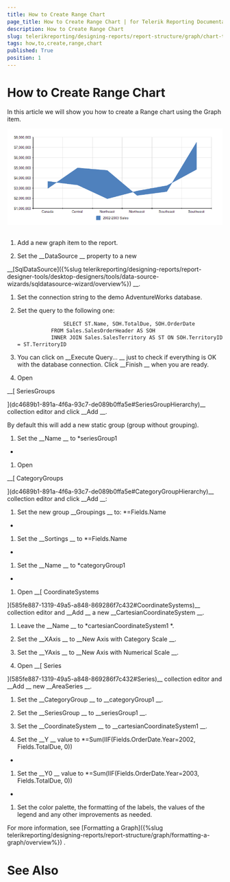 ```yaml
---
title: How to Create Range Chart
page_title: How to Create Range Chart | for Telerik Reporting Documentation
description: How to Create Range Chart
slug: telerikreporting/designing-reports/report-structure/graph/chart-types/range-charts/how-to-create-range-chart
tags: how,to,create,range,chart
published: True
position: 1
---
```


# How to Create Range Chart



In this article we will show you how to create a Range chart using the Graph item.
      
  
  ![Range Area Chart](images/Graph/RangeAreaChart.png)

## 

1. Add a new graph item to the report.


1. Set the 
__DataSource
__ property to a new 
                  
__[SqlDataSource]({%slug telerikreporting/designing-reports/report-designer-tools/desktop-designers/tools/data-source-wizards/sqldatasource-wizard/overview%})
__.
                


1. Set the connection string to the demo AdventureWorks database.


1. Set the query to the following one:


	                  SELECT ST.Name, SOH.TotalDue, SOH.OrderDate
                  FROM Sales.SalesOrderHeader AS SOH
                  INNER JOIN Sales.SalesTerritory AS ST ON SOH.TerritoryID = ST.TerritoryID
                




1. You can click on 
__Execute Query...
__ just to check if everything is OK with the database connection.
                  Click 
__Finish
__ when you are ready.
                


1. Open
              
__[                  SeriesGroups
                
](dc4689b1-891a-4f6a-93c7-de089b0ffa5e#SeriesGroupHierarchy)__              collection editor and click 
__Add
__.
            
By default this will add a new static group (group without grouping).
            


1. Set the 
__Name
__ to 
*seriesGroup1
*

1. Open 
              
__[                  CategoryGroups
                
](dc4689b1-891a-4f6a-93c7-de089b0ffa5e#CategoryGroupHierarchy)__ collection editor and click 
__Add
__:
            


1. Set the new group 
__Groupings
__ to: 
*=Fields.Name
*

1. Set the 
__Sortings
__ to 
*=Fields.Name
*

1. Set the 
__Name
__ to 
*categoryGroup1
*

1. Open 
__[                  CoordinateSystems
                
](585fe887-1319-49a5-a848-869286f7c432#CoordinateSystems)__ collection editor and 
__Add
__ a new 
__CartesianCoordinateSystem
__.
            


1. Leave the 
__Name
__ to 
*cartesianCoordinateSystem1
*.
                


1. Set the 
__XAxis
__ to 
__New Axis with Category Scale
__.
                


1. Set the 
__YAxis
__ to 
__New Axis with Numerical Scale
__.
                


1. Open 
__[                  Series
                
](585fe887-1319-49a5-a848-869286f7c432#Series)__ collection editor and 
__Add
__ new 
__AreaSeries
__.
            


1. Set the 
__CategoryGroup
__ to 
__categoryGroup1
__.
                


1. Set the 
__SeriesGroup
__ to 
__seriesGroup1
__.
                


1. Set the 
__CoordinateSystem
__ to 
__cartesianCoordinateSystem1
__.
                


1. Set the 
__Y
__ value to 
*=Sum(IIF(Fields.OrderDate.Year=2002, Fields.TotalDue, 0))
*

1. Set the 
__Y0
__ value to 
*=Sum(IIF(Fields.OrderDate.Year=2003, Fields.TotalDue, 0))
*

1. Set the color palette, the formatting of the labels, the values of the legend and any other improvements as needed.
            
For more information, see 
[Formatting a Graph]({%slug telerikreporting/designing-reports/report-structure/graph/formatting-a-graph/overview%})
.
            


# See Also

